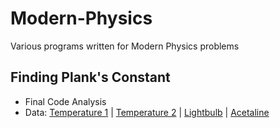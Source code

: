# Modern-Physics
Various programs written for Modern Physics problems

## Finding Plank's Constant
* Final Code Analysis
* Data: [Temperature 1](T1.csv) | [Temperature 2](T2.csv) | [Lightbulb](lightbulb.csv) | [Acetaline]()

